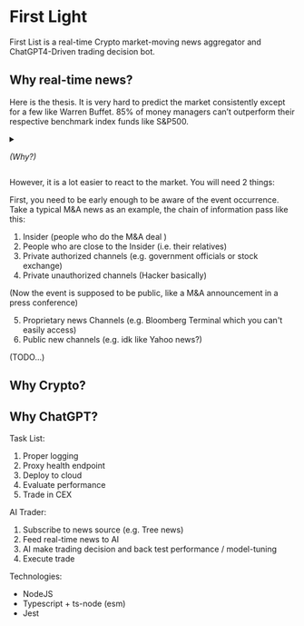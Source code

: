 # First Light

First List is a real-time Crypto market-moving news aggregator and ChatGPT4-Driven trading
decision bot.

## Why real-time news?

Here is the thesis. It is very hard to predict the market consistently except for a few
like Warren Buffet. 85% of money managers can’t outperform their respective benchmark
index funds like S&P500.

<details> 

<summary>

_(Why?)_

</summary>
 Because the market is what is called a "level two" chaotic system.

> - _Level one chaos is chaos that does not react to predictions about it (e.g.
    weather)... Though it is influenced by a myriad of factors, we can build computer
    models that
    take more and more of them into consideration, and produce better and better weather
    forecasts._
> - _Level two chaos is chaos that reacts to predictions about it and therefore can never
    be predicted accurately (e.g. markets)... What will happen if we develop a computer
    program that forecasts with 100 percent accuracy the price of oil tomorrow? The price
    of oil will immediately react to the forecast, which would consequently fail to
    materialise_
>
> [Adapted from Yuval Noah Harari’s ‘Sapiens’, p.267f]
</details>

However, it is a lot easier to react to the market. You will need 2 things:

First, you need to be early enough to be aware of the event occurrence. Take a typical
M&A news as an example, the chain of information pass like this:

1. Insider (people who do the M&A deal )
2. People who are close to the Insider (i.e. their relatives)
3. Private authorized channels (e.g. government officials or stock exchange)
4. Private unauthorized channels (Hacker basically)

(Now the event is supposed to be public, like a M&A announcement in a press conference)

5. Proprietary news Channels (e.g. Bloomberg Terminal which you can't easily access)
6. Public new channels (e.g. idk like Yahoo news?)

(TODO...)

## Why Crypto?

## Why ChatGPT?

Task List:

1. Proper logging
2. Proxy health endpoint
3. Deploy to cloud
4. Evaluate performance
5. Trade in CEX

AI Trader:

1. Subscribe to news source (e.g. Tree news)
2. Feed real-time news to AI
3. AI make trading decision and back test performance / model-tuning
4. Execute trade

Technologies:

- NodeJS
- Typescript + ts-node (esm)
- Jest